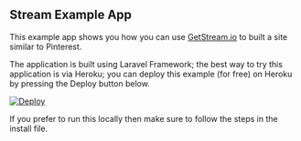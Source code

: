Stream Example App
------------------

This example app shows you how you can use [GetStream.io](https://getstream.io/ "GetStream.io") to built a site similar to Pinterest.

The application is built using Laravel Framework; the best way to try this application is via Heroku; you can deploy this example (for free) on Heroku
by pressing the Deploy button below.

[![Deploy](https://www.herokucdn.com/deploy/button.png)](https://heroku.com/deploy)

If you prefer to run this locally then make sure to follow the steps in the install file.
